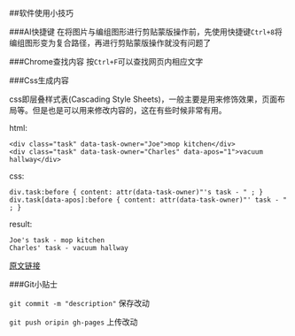 ##软件使用小技巧

###AI快捷键
在将图片与编组图形进行剪贴蒙版操作前，先使用快捷键`Ctrl+8`将编组图形变为复合路径，再进行剪贴蒙版操作就没有问题了

###Chrome查找内容
按`Ctrl+F`可以查找网页内相应文字

###Css生成内容

css即层叠样式表(Cascading Style Sheets)，一般主要是用来修饰效果，页面布局等。但是也是可以用来修改内容的，这在有些时候非常有用。

html:

	<div class="task" data-task-owner="Joe">mop kitchen</div>
	<div class="task" data-task-owner="Charles" data-apos="1">vacuum hallway</div>

css:

	div.task:before { content: attr(data-task-owner)"'s task - " ; }
	div.task[data-apos]:before { content: attr(data-task-owner)"' task - " ; }

result:

	Joe's task - mop kitchen
	Charles' task - vacuum hallway

[原文链接](http://i.rexdf.org/blog/2014/11/06/csssheng-cheng-nei-rong/)


###Git小贴士

`git commit -m "description"` 保存改动

`git push oripin gh-pages` 上传改动